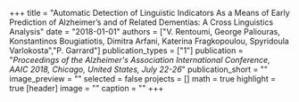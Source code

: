 +++
title = "Automatic Detection of Linguistic Indicators As a Means of Early Prediction of Alzheimer’s and of Related Dementias: A Cross Linguistics Analysis"
date = "2018-01-01"
authors = ["V. Rentoumi, George Paliouras, Konstantinos Bougiatiotis, Dimitra Arfani, Katerina Fragkopoulou, Spyridoula Varlokosta","P. Garrard"]
publication_types = ["1"]
publication = "_Proceedings of the Alzheimer's Association International Conference, AAIC 2018, Chicago, United States, July 22-26_"
publication_short = ""
image_preview = ""
selected = false
projects = []
math = true
highlight = true
[header]
image = ""
caption = ""
+++

